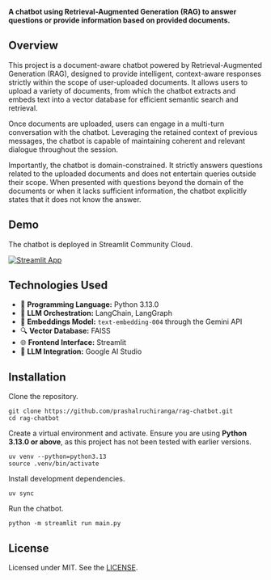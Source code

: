 **A chatbot using Retrieval-Augmented Generation (RAG) to answer questions or provide information based on provided documents.**

## Overview

This project is a document-aware chatbot powered by Retrieval-Augmented Generation (RAG), designed to provide intelligent, context-aware responses strictly within the scope of user-uploaded documents. It allows users to upload a variety of documents, from which the chatbot extracts and embeds text into a vector database for efficient semantic search and retrieval. 

Once documents are uploaded, users can engage in a multi-turn conversation with the chatbot. Leveraging the retained context of previous messages, the chatbot is capable of maintaining coherent and relevant dialogue throughout the session. 

Importantly, the chatbot is domain-constrained. It strictly answers questions related to the uploaded documents and does not entertain queries outside their scope. When presented with questions beyond the domain of the documents or when it lacks sufficient information, the chatbot explicitly states that it does not know the answer. 

## Demo

The chatbot is deployed in Streamlit Community Cloud. 

[![Streamlit App](https://static.streamlit.io/badges/streamlit_badge_black_white.svg)](https://chat-rag-bot.streamlit.app/)

## Technologies Used

- 🐍 **Programming Language:** Python 3.13.0 
- 🔗 **LLM Orchestration:** LangChain, LangGraph 
- 🧬 **Embeddings Model:** `text-embedding-004` through the Gemini API
- 🔍 **Vector Database:** FAISS 
- 🌐 **Frontend Interface:** Streamlit 
- 🧠 **LLM Integration:** Google AI Studio  

## Installation

Clone the repository.
```
git clone https://github.com/prashalruchiranga/rag-chatbot.git
cd rag-chatbot
```
Create a virtual environment and activate. Ensure you are using **Python 3.13.0 or above**, as this project has not been tested with earlier versions.
```
uv venv --python=python3.13
source .venv/bin/activate
```
Install development dependencies.
```
uv sync
```
Run the chatbot.
```
python -m streamlit run main.py
```

## License

Licensed under MIT. See the [LICENSE](https://github.com/prashalruchiranga/rag-chatbot/blob/main/LICENSE).

